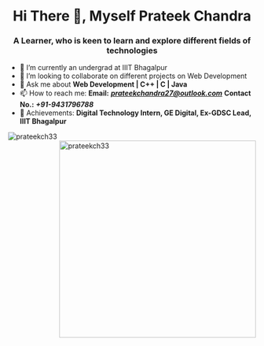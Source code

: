 <h1 align="center">Hi There 	&#128075, Myself Prateek Chandra</h1>
<h3 align="center">A Learner, who is keen to learn and explore different fields of technologies</h3>

<!-- 
**prateekch33/prateekch33** is a ✨ _special_ ✨ repository because its `README.md` (this file) appears on your GitHub profile.

Here are some ideas to get you started: -->

- 🌱 I’m currently an undergrad at IIIT Bhagalpur
- 👯 I’m looking to collaborate on different projects on Web Development
- 💬 Ask me about **Web Development | C++ | C | Java**
- 📫 How to reach me: **Email:** ***prateekchandra27@outlook.com***   **Contact No.:** ***+91-9431796788***
- 💪 Achievements: **Digital Technology Intern, GE Digital, Ex-GDSC Lead, IIIT Bhagalpur**


<p><img align="left" src="https://github-readme-stats.vercel.app/api/top-langs?username=prateekch33&show_icons=true&locale=en&layout=compact" alt="prateekch33" />

&nbsp;<img align="right" width="400px" src="https://github-readme-stats.vercel.app/api?username=prateekch33&show_icons=true&locale=en" alt="prateekch33" /></p>

